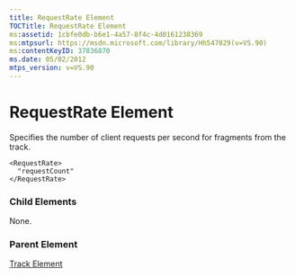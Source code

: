 ```yaml
---
title: RequestRate Element
TOCTitle: RequestRate Element
ms:assetid: 1cbfe0db-b6e1-4a57-8f4c-4d0161238369
ms:mtpsurl: https://msdn.microsoft.com/library/Hh547029(v=VS.90)
ms:contentKeyID: 37836870
ms.date: 05/02/2012
mtps_version: v=VS.90
---
```


# RequestRate Element

Specifies the number of client requests per second for fragments from the track.

    <RequestRate>
      "requestCount"
    </RequestRate>

### Child Elements

None.

### Parent Element

[Track Element](track-element.md)
